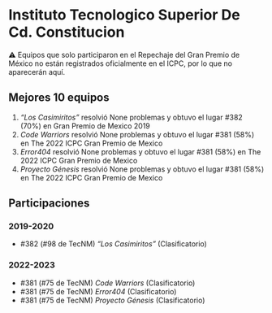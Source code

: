 # Instituto Tecnologico Superior De Cd. Constitucion

:warning: Equipos que solo participaron en el Repechaje del Gran Premio de México no están registrados oficialmente en el ICPC, por lo que no aparecerán aquí.

## Mejores 10 equipos

1. _“Los Casimiritos”_ resolvió None problemas y obtuvo el lugar #382 (70%) en Gran Premio de Mexico 2019
1. _Code Warriors_ resolvió None problemas y obtuvo el lugar #381 (58%) en The 2022 ICPC Gran Premio de Mexico
1. _Error404_ resolvió None problemas y obtuvo el lugar #381 (58%) en The 2022 ICPC Gran Premio de Mexico
1. _Proyecto Génesis_ resolvió None problemas y obtuvo el lugar #381 (58%) en The 2022 ICPC Gran Premio de Mexico

## Participaciones

### 2019-2020

- #382 (#98 de TecNM) _“Los Casimiritos”_ (Clasificatorio)

### 2022-2023

- #381 (#75 de TecNM) _Code Warriors_ (Clasificatorio)
- #381 (#75 de TecNM) _Error404_ (Clasificatorio)
- #381 (#75 de TecNM) _Proyecto Génesis_ (Clasificatorio)



